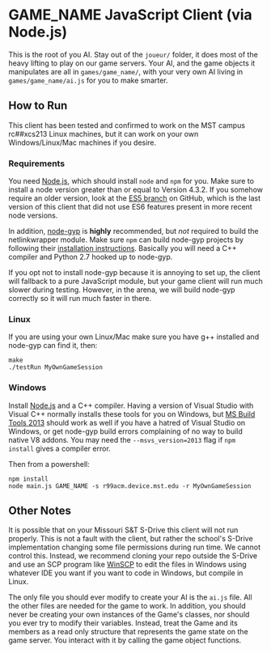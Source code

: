 # GAME_NAME JavaScript Client (via Node.js)

This is the root of you AI. Stay out of the `joueur/` folder, it does most of the heavy lifting to play on our game servers. Your AI, and the game objects it manipulates are all in `games/game_name/`, with your very own AI living in `games/game_name/ai.js` for you to make smarter.

## How to Run

This client has been tested and confirmed to work on the MST campus rc##xcs213 Linux machines, but it can work on your own Windows/Linux/Mac machines if you desire.

### Requirements

You need [Node.js][nodejs], which should install `node` and `npm` for you. Make sure to install a node version greater than or equal to Version 4.3.2. If you somehow require an older version, look at the [ES5 branch][es5] on GitHub, which is the last version of this client that did not use ES6 features present in more recent node versions.

In addition, [node-gyp][node-gyp] is **highly** recommended, but *not* required to build the netlinkwrapper module. Make sure `npm` can build node-gyp projects by following their [installation instructions][node-gyp-install]. Basically you will need a C++ compiler and Python 2.7 hooked up to node-gyp.

If you opt not to install node-gyp because it is annoying to set up, the client will fallback to a pure JavaScript module, but your game client will run much slower during testing. However, in the arena, we will build node-gyp correctly so it will run much faster in there.

### Linux

If you are using your own Linux/Mac make sure you have g++ installed and node-gyp can find it, then:

```
make
./testRun MyOwnGameSession
```

### Windows

Install [Node.js][nodejs] and a C++ compiler. Having a version of Visual Studio with Visual C++ normally installs these tools for you on Windows, but [MS Build Tools 2013][ms-build-tools] should work as well if you have a hatred of Visual Studio on Windows, or get node-gyp build errors complaining of no way to build native V8 addons. You may need the `--msvs_version=2013` flag if `npm install` gives a compiler error.

Then from a powershell:

```
npm install
node main.js GAME_NAME -s r99acm.device.mst.edu -r MyOwnGameSession
```

## Other Notes

It is possible that on your Missouri S&T S-Drive this client will not run properly. This is not a fault with the client, but rather the school's S-Drive implementation changing some file permissions during run time. We cannot control this. Instead, we recommend cloning your repo outside the S-Drive and use an SCP program like [WinSCP][winscp] to edit the files in Windows using whatever IDE you want if you want to code in Windows, but compile in Linux.

The only file you should ever modify to create your AI is the `ai.js` file. All the other files are needed for the game to work. In addition, you should never be creating your own instances of the Game's classes, nor should you ever try to modify their variables. Instead, treat the Game and its members as a read only structure that represents the game state on the game server. You interact with it by calling the game object functions.

[nodejs]: https://nodejs.org/
[node-gyp]: https://github.com/nodejs/node-gyp
[node-gyp-install]: https://github.com/nodejs/node-gyp#installation
[es5]: https://github.com/siggame/Joueur.js/tree/es5
[winscp]: https://github.com/siggame/Joueur.js/tree/es6
[ms-build-tools]: http://www.microsoft.com/en-us/download/details.aspx?id=40760
